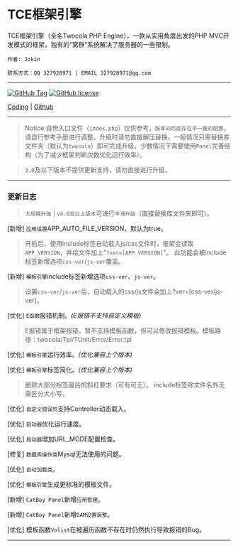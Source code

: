 # TCE框架引擎

TCE框架引擎（全名Twocola PHP Engine），一款从实用角度出发的PHP MVC开发模式的框架，独有的“窝群”系统解决了服务器的一些限制。

`作者: Jokin`

`联系方式：QQ 327928971 | EMAIL 327928971@qq.com`

---

[![GitHub Tag](https://img.shields.io/github/tag/jokin1999/TwocolaPHPEngine.svg?style=flat-square)](https://raw.githubusercontent.com/jokin1999/TwocolaPHPEngine/master)
[![GitHub license](https://img.shields.io/badge/license-Apache%202-blue.svg?style=flat-square)](https://raw.githubusercontent.com/jokin1999/TwocolaPHPEngine/master/LICENSE)

[Coding](https://coding.net/u/Jokin/p/TwocolaPHPEngine/git) |
[Github](https://github.com/jokin1999/TwocolaPHPEngine)

---

> Notice:自带入口文件（`index.php`）仅供参考，`版本间可能存在不一致的配置`，请自行参考手册进行调整。升级时请勿直接解压替换，一般情况只需替换库文件夹（默认为`twocola`）即可完成升级，少数情况下需要使用`Panel`完善结构（为了减少框架判断次数优化运行效率）。

> `3.0`及以下版本不提供更新支持，请勿直接进行升级。

---

### 更新日志

> `大规模升级` | `v4.0及以上版本`可进行`平滑升级`（直接替换库文件夹即可）。

[新增] `应用设置`APP_AUTO_FILE_VERSION，默认为true。

> 开启后，使用include标签自动载入js/css文件时，框架会读取`APP_VERSION`，并给文件加上"`?ver=[APP_VERSION]`"。
> 此功能会被include标签新增选项`css-ver`/`js-ver`覆盖。

[新增] `模板引擎`include标签新增选项`css-ver`、`js-ver`。

> 设置`css-ver`/`js-ver`后，自动载入的css/js文件会加上?ver=[css-ver/js-ver]。

[优化] `E函数`报错机制。*(E报错不支持自定义模板)*

> E报错属于框架报错，暂不支持模板函数，但可以修改报错模板。模板路径：twocola/Tpl/TUnit/Error/Error.tpl

[优化] `模板引擎`运行效率。*(优化兼容上个版本)*

[优化] `模板引擎`标签简化。*(优化兼容上个版本)*

> 删除大部分标签最后的斜杠要求（可有可无）。
> include标签除文件名外无需区分大小写。

[优化] `自定义错误页`支持Controller动态载入。

[优化] `启动器`优化运行速度。

[优化] `启动器`增加URL_MODE配置检查。


[修复] `数据库操作类`Mysql无法使用的问题。

[优化] `自动加载类`。

[优化] `模板引擎`生成更标准的模板文件。

[新增] `CatBoy Panel`新增`应用管理`。

[新增] `CatBoy Panel`新增`OAM设置调整`。

[优化] 模板函数`Volist`在被遍历函数不存在时仍然执行导致报错的Bug。

---
